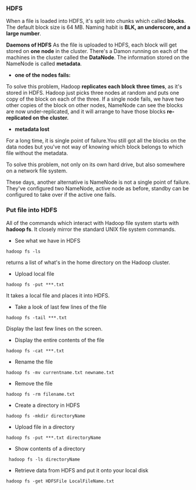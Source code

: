 ### HDFS

When a file is loaded into HDFS, it's split into chunks which called **blocks**. The default block size is 64 MB. Naming habit is **BLK, an underscore, and a large number**.

**Daemons of HDFS**
As the file is uploaded to HDFS, each block will get stored on **one node** in the cluster. There's a Damon running on each of the machines in the cluster called the **DataNode**.  The information stored on the NameNode is called **metadata**.

* **one of the nodes fails:**

To solve this problem, Hadoop **replicates each block three times**, as it's stored in HDFS. Hadoop just picks three nodes at random and puts one copy of the block on each of the three.
If a single node fails, we have two other copies of the block on other nodes, NameNode can see the blocks are now under-replicated, and it will arrange to have those blocks **re-replicated on the cluster.**

* **metadata lost**

For a long time, it is single point of failure.You still got all the blocks on the data nodes but you've not way of knowing which block belongs to which file without the metadata. 

To solve this problem, not only on its own hard drive, but also somewhere on a network file system.

These days, another alternative is NameNode is not a single point of failure. They've configured two NameNode, active node as before, standby can be configured to take over if the active one fails.


### Put file into HDFS
All of the commands which interact with Hadoop file system starts with **hadoop fs**. It closely mirror the standard UNIX file system commands.

*  See what we have in HDFS


```
hadoop fs -ls
```
returns a list of what's in the home directory on the Hadoop cluster.

*  Upload local file 


```
hadoop fs -put ***.txt
```

It takes a local file and places it into HDFS.

*  Take a look of last few lines of the file



```
hadoop fs -tail ***.txt
```

Display the last few lines on the screen.


* Display the entire contents of the file
```
hadoop fs -cat ***.txt
```


* Rename the file


```
hadoop fs -mv currentname.txt newname.txt
```


* Remove the file



```
hadoop fs -rm filename.txt
```

* Create a directory in HDFS


```
hadoop fs -mkdir directoryName
```
* Upload file in a directory


```
hadoop fs -put ***.txt directoryName
```
 * Show contents of a directory
 


```
 hadoop fs -ls directoryName
```


* Retrieve data from HDFS and put it onto your local disk


```
hadoop fs -get HDFSFile LocalFileName.txt
```


